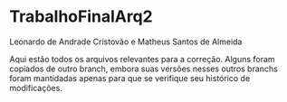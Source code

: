 # TrabalhoFinalArq2
Leonardo de Andrade Cristovão e Matheus Santos de Almeida

Aqui estão todos os arquivos relevantes para a correção. Alguns foram copiados de outro branch, embora suas versões nesses outros branchs foram mantidadas apenas para que se verifique seu histórico de modificações.
